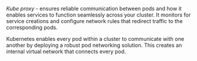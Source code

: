 *Kube proxy* - ensures reliable communication between pods and how it enables services to function seamlessly across your cluster. It monitors for service creations and configure network rules that redirect traffic to the corresponding pods.

Kubernetes enables every pod within a cluster to communicate with one another by deploying a robust pod networking solution. This creates an internal virtual network that connects every pod.

